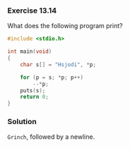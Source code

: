 ### Exercise 13.14
What does the following program print?

```c
#include <stdio.h>

int main(void)
{
    char s[] = "Hsjodi", *p;

    for (p = s; *p; p++)
        --*p;
    puts(s);
    return 0;
}
```

### Solution

`Grinch`, followed by a newline.
